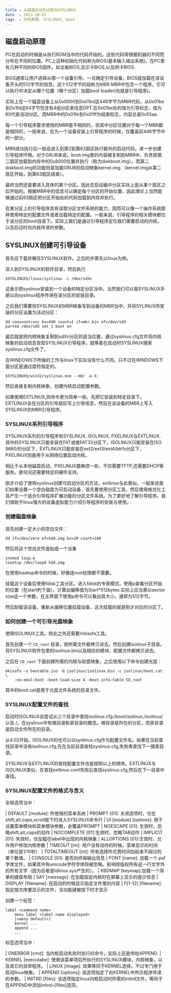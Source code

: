 ```yaml
---
title : 从磁盘启动的过程与SYSLINUX
date  : 2013-10-01
tags  : 开机原理, SYSLINUX, boot
---
```


磁盘启动原理
------------------------------------------------------------

PC在启动的时候是从执行ROM当中的代码开始的。这些代码常根据机器的不同而分布在不同的位置。PC上这种初始化代码称为BIOS(基本输入输出系统)。在PC里有几种不同的BIOS固件。如主板BIOS,显示卡BIOS,以及网卡BIOS.

BIOS通常让用户选择从哪一个设备引导。一旦确定引导设备，BIOS就加载在该设备开头的512字节的信息。这个512字节的段称为MBR.MBR中包含一个程序，它可以执行中决定从哪个位置（哪个分区）加载boot loader(也就是引导程序)。

实际上在一个磁盘设备上从0x0000到0x01bd这446字节为MBR代码，从0x01be到0x1fd这64字节包含有4组分区表信息DPT.在0x01be处的值为引导标志，值为80代表活动分区。而MBR中的0x01fe到0x01ff为结束标志，内容总是0x55aa.

每一个引导程序要求使用的MBR是不相同的，但其中分区位置对于每一个MBR都是相同的，一般来说，在为一个设备安装上引导程序的时候，仅覆盖前446字节中的一部分。

MBR成功执行后一般会进入到第2到第63扇区执行额外的启动代码，进一步创建引导程序环境。对于GRUB来说，boot.img里的内容被复制到MBR中，负责把第二扇区加载到内存中的0x8000位置并执行（称为diskboot.img）。而第二diskboot.img的功能则是加载GRUB的启动映象kernel.img.（kernel.img从第二扇区开始，到第63扇区结束）。

最终当然还是要进入具体的某个分区。因此在启动器中分区实际上是从某个扇区之后开始的。根据MBR中的信息可以确定每个分区的开始位置，因此理论上当然能够通过前63扇区把分区开始处的代码加载到内存并执行。

在某分区上的引导程序具有读取分区文件系统的能力，因而可以像一个操作系统那样使用特定的配置文件或者加载特定的配置。一般来说，引导程序的相关模块都位于该分区的boot目录下。实际上我们是通过引导程序定位我们需要启动的内核，以及启动时向内核传递的参数。

SYSLINUX创建可引导设备
------------------------------------------------------------

首先应下载并解压SYSLINUX软件。之后的步骤先以linux为例。

进入到SYSLINUX的软件目录，然后执行

```shell
$SYSLINUX$/linux/syslinux -i /dev/sdXn
```

这表示把syslinux安装到一个设备的特定分区当中。当然我们可以查SYSLINUX手册以向syslinux程序传递在该分区的安装目录。

之后我们需要将SYSLINUX的MBR映象写到设备的MBR当中，并将SYLINUX所安装的分区设置为活动分区：

```shell
dd conv=notrunc bs=440 count=1 if=mbr.bin of=/dev/sdX
parted /dev/sdX set 1 boot on
```

最后就是把内核映象复制到sdXn分区的适当位置，通过syslinux.cfg文件将内核映象的启动信息告知SYSLINUX引导程序。就等着在启动时SYSLINUX搜索syslinux.cfg文件了。

在WINDOWS下所做的工作与linux下实际没有什么不同。只不过在WINDOWS下面分区是通过盘符指定的。

```shell
$SYSLINUX$/win32/syslinux.exe --mbr -a X:
```

然后直接复制内核映象，创建内核启动配置参数。

如果使用EXTLINUX,则命令更为简单一些。先把它安装到特定目录下，EXTLINUX会在分区的引导扇区写上引导信息，然后在该设备的MBR上写入SYSLINUX的MBR引导程序。

### SYSLINUX系列引导程序

SYSLINUX系列的引导程序有SYSLINUX, ISOLINUX, PXELINUX与EXTLINUX. 其中的SYSLINUX只能安装在FAT或者FAT32分区下，ISOLINUX只能安装在ISO 9660/EI分区下，EXTLINUX只能安装在ext2/ext3/ext4/btrfs分区下，PXELINUX则是用于从网络位置启动内核。

相比于从本地磁盘启动，PXELINUX要麻烦一些，不仅需要TFTP,还需要DHCP等服务。更何况还需要特定的硬件支持。

刚才介绍了使用syslinux创建可启动分区的方法，extlinux与此类似。一般来说我们如果设置一个空白磁盘为可启动设备，首先要使用分区工具，然后使用格式化工具产生一个适合引导程序扩展功能的分区文件系统。为了更好地了解引导程序。我们借助于linux强大的设备虚拟能力介绍引导程序的安装与使用。

### 创建磁盘映象

首先创建一定大小的空白文件：

```shell
dd if=/dev/zero of=hdd.img bs=1M count=100
```

然后将这个空白文件虚拟成一个设备

```shell
insmod loop.o
losetup /dev/loop0 hdd.img
```

在使用losetup命令的时候，好像连root权限都不需要。

挂载这个设备后使用fdisk工具分区。进入fdisk的专家模式，使用p查看分区开始的位置（在start列下面）。计算出偏移值为Start*512bytes.实际上应当乘以sector size这一个参数，在主界面下使用p命令可以看出其大小。通常为512字节。

然后缷载该设备，重新从偏移位置挂载设备，这次挂载的就是刚才对应的分区了。

### 如何创建一个可引导光盘映象

使用ISOLINUX工具。除此之外还需要mkisofs工具。

首先创建一个 ``CD_root`` 目录，把所需文件都拷贝进去。然后创建isolinux子目录。将SYSLINUX软件包里的isolinux.bin以及相应的模块，配置文件都拷贝进去。 

之后在 ``CD_root`` 下面创建所需的内核与软盘映象，之后使用以下命令创建光盘：

```shell
mkisofs -o bootable.iso -b isolinux/isolinux.bin -c isolinux/boot.cat \
	-no-emul-boot -boot-load-size 4 -boot-info-table CD_root
```

其中的boot.cat是用于光盘文件系统的目录文件。

### SYSLINUX配置文件的查找

启动时ISOLINUX会尝试从三个目录中查找isolinux.cfg:/boot/isolinux,/isolinux/以及./。在syslinux中有根目录和家目录的概念。根目录是所在的分区，而家目录是启动文件所在的目录。

从4.02开始，ISOLINUX的也可以以syslinux.cfg作为配置文件名。如果在当前查找目录中没有isolinux.cfg,先在当前目录查找syslinux.cfg,失败再查找下一搜索目录。

SYSLINUX与EXTLINUX的查找配置文件也是按照以上的顺序。EXTLINUX与ISOLINUX类似，在查找extlinux.conf失败后查找syslinux.cfg,然后在下一目录中查找。

### SYSLINUX配置文件的格式与含义

全局选项当中：

| DEFAULT [module]:	所使用的菜单系统
| PROMPT [01]:	关闭选项时，仅在shift,alt,caps,scroll按下时进入SYSLINUX命令行
| UI [module] [options]:	用于设置菜单模块和菜单模块参数，会覆盖PROMPT
| NOESCAPE [01]:	生效时，忽略shift,alt,caps的动作
| NOCOMPLETE [01]:生效时，忽略TAB动作
| IMPLICIT [01]:	失效时，仅加载在label中出现的内核映象
| ALLOPTIONS [01]:生效时，允许用户修改内核参数
| TIMEOUT [int]:	用户没有动作的时候，菜单显示的时间（单位是1/10秒）
| TOTALTIMEOUT [int]:	所有选择所花费时间加起来不超过的某个数值。
| CONSOLE [01]:	是否向终端输出信息
| FONT [name]:	加载一个.psf字体文件，如果其中有unicode字符字体将被忽略。影响除版权所有这一行文字外的所有文字（因为后者是ldlinux.sys产生的）。
| KBDMAP [keymap]:加载一个简单的键盘布局
| SAY [message]:	在加载指定内核时在屏幕上显示的提示信息
| DISPLAY [filename]:	在启动的时候显示指定文件里的内容
| F[1-12] [filename]:	指定按次序要显示的文件，当功能键被按下时才显示

创建一个标签：

```shell
label <command name>
	menu label <label name displayed>
	[<menu default>]
	kernel ...
	append ...
	...
```

标签选项当中：

| ONERROR [cmd]:	当内核启动失败时执行的命令，实际上还是传给APPEND.
| KERNEL [executabe]:	使用该菜单项后所执行的SYSLINUX模块，内核映象，以及其它的自举程序。
| LINUX [image]:	效果等同于KERNEL选择，不过专门用于启动linux映象。
| APPEND [options]:	该选项指定了向KERNEL中所示程序传递的参数。
| INITRD [files]:	该选项指定linux内核启动时所需的initrd文件，等同于在APPEND中添加initrd=[files]选项。

<!--系统启动的时候的配置中，至少存在几个方面的问题。我们不如分类地学习。首先是启动器与内核参数的配置。然后是守护进程的配置，再次是在用户登录的时候，以及计算机启动的时候ROOT需要运行的脚本。最后一个则是运行级别。让我们控制服务如何被切换。这一系列的机制大概需要在我们对于POSIX有更详细的了解。-->
